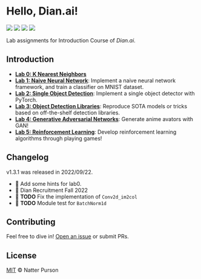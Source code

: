 # Hello, Dian.ai!

![](https://img.shields.io/badge/organization-Dian.ai-orange)
![](https://img.shields.io/badge/version-1.3.0-blue)
![](https://img.shields.io/badge/license-MIT-blue)
![](https://img.shields.io/badge/test-100%-green)

Lab assignments for Introduction Course of _Dian.ai_.

## Introduction

- **[Lab 0: K Nearest Neighbors](lab0/README.md)**
- **[Lab 1: Naive Neural Network](lab1/README.md)**: Implement a naive neural network framework, and train a classifier on MNIST dataset.
- **[Lab 2: Single Object Detection](lab2/README.md)**: Implement a single object detector with PyTorch.
- **[Lab 3: Object Detection Libraries](lab3/README.md)**: Reproduce SOTA models or tricks based on off-the-shelf detection libraries.
- **[Lab 4: Generative Adversarial Networks](lab4/README.md)**: Generate anime avators with GAN!
- **[Lab 5: Reinforcement Learning](lab5/README.md)**: Develop reinforcement learning algorithms through playing games!


## Changelog

v1.3.1 was released in 2022/09/22.
* 📑 Add some hints for lab0.
* 🌱 Dian Recruitment Fall 2022
* 🐛 **TODO** Fix the implementation of `Conv2d_im2col`
* 🚧 **TODO** Module test for `BatchNorm1d`

## Contributing

Feel free to dive in! [Open an issue](https://github.com/isfinne/hello-dian.ai/issues/new) or submit PRs.

## License

[MIT](LICENSE) © Natter Purson
